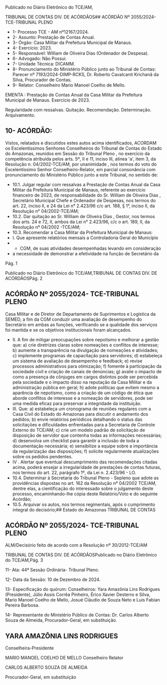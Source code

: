 Publicado  no  Diário  Eletrônico do TCE/AM,

TRIBUNAL DE CONTAS DIV. DE ACÓRDÃOS## ACÓRDÃO Nº 2055/2024- TCE-TRIBUNAL PLENO

- 1- Processo TCE - AM nº12167/2024.
- 2- Assunto: Prestação de Contas Anual.
- 3- Órgão: Casa Militar da Prefeitura Municipal de Manaus.
- 4- Exercício: 2023.
- 5- Responsável: William de Oliveira Dias (Ordenador de Despesa).
- 6- Advogado: Não Possui.
- 7- Unidade Técnica: DICAMM.
- 8- Pronunciamento  do  Ministério  Público  junto  ao  Tribunal  de  Contas: Parecer  nº 7193/2024-DIMP-RCKS,  Dr.  Roberto  Cavalcanti  Krichanã  da  Silva,  Procurador  de Contas.
- 9- Relator: Conselheiro Mario Manoel Coelho de Mello.

EMENTA : Prestação  de  Contas  Anual  da  Casa Militar da Prefeitura Municipal de Manaus. Exercício de 2023.

Regularidade com ressalvas. Quitação. Recomendação. Determinação. Arquivamento.

## 10-  ACÓRDÃO:

Vistos, relatados e discutidos estes autos acima identificados, ACORDAM os Excelentíssimos Senhores Conselheiros do Tribunal de Contas do Estado do Amazonas, reunidos em Sessão do Tribunal Pleno , no exercício da competência atribuída pelos arts. 5º, II e 11,  inciso  III, alínea  'a', item  3,  da  Resolução  n.  04/2002-TCE/AM, por unanimidade , nos  termos  do  voto  do  Excelentíssimo  Senhor  Conselheiro-Relator, em parcial consonância com pronunciamento do Ministério Público junto a este Tribunal, no sentido de:

- 10.1. Julgar regular com ressalvas a Prestação de Contas Anual da Casa Militar da  Prefeitura  Municipal  de  Manaus,  referente  ao  exercício financeiro  de  2023,  de  responsabilidade  do Sr.  William  de  Oliveira Dias , Secretário  Municipal  Chefe  e  Ordenador  de  Despesas,  nos termos do art. 22, inciso II, e 24 da Lei n° 2.423/96 c/c art. 188, § 1°, inciso II, da Resolução n° 04/2002-TCE/AM;
- 10.2. Dar quitação ao Sr. William de Oliveira Dias , Gestor, nos termos dos arts.  24  e  72,  II,  ambos  da  Lei  n°  2.423/96,  c/c  o  art.  189,  II,  da Resolução nº 04/2002 -TCE/AM;
- 10.3. Recomendar a Casa Militar da Prefeitura Municipal de Manaus:
- I. Que apresente relatórios mensais a Controladoria Geral do Município
- - CGM, de suas atividades desempenhadas levando em consideração
- a necessidade de demonstrar a efetividade na função de Secretário da

Pág. 1

Publicado  no  Diário  Eletrônico do TCE/AM,TRIBUNAL DE CONTAS DIV. DE ACÓRDÃOSPág. 2

## ACÓRDÃO Nº 2055/2024- TCE-TRIBUNAL PLENO

Casa Militar e de Diretor de Departamento de Suprimentos e Logística da SEMED, a fim da CGM conduzir uma avaliação de desempenho do Secretário  em  ambas  as  funções,  verificando  se  a  qualidade  dos serviços foi mantida e se os objetivos institucionais foram alcançados.

- II. A fim de mitigar preocupações sobre nepotismo e melhorar a gestão que: a) crie diretrizes claras sobre nomeações e conflitos de interesse; b) aumente a transparência na divulgação de nomeações e atividades; c) implemente programas de capacitação para servidores; d) estabeleça  um  sistema  de  avaliação  de  desempenho  e  feedback;  e) revise processos administrativos para otimização; f) fomente à participação da  sociedade civil e criação de canais de denúncias; g) avalie o impacto de como a presença de cônjuges em cargos distintos pode ser percebida pela sociedade e o impacto disso na reputação da Casa  Militar  e  da  administração  pública  em  geral;  h)  adote  políticas que evitem mesmo a aparência de nepotismo, como a criação de um código  de  ética  que  aborde  conflitos  de  interesse  e  a  nomeação  de servidores, pode ser uma medida eficaz para preservar a integridade da instituição.
- III. Que:  a)  estabeleça  um  cronograma  de  reuniões  regulares  com  a Casa  Civil  do  Estado  do  Amazonas  para  discutir  o  andamento  dos pedidos; b) envie relatórios periódicos detalhando o status das solicitações  e  dificuldades  enfrentadas  para  a  Secretaria  de  Controle Externo  do  TCE/AM;  c)  crie  um  modelo  padrão  de  solicitação  de disposição de servidor que contenha todas as informações necessárias;  d)  desenvolva  um  checklist  para  garantir  a  inclusão  de toda  a  documentação  necessária;  e)  sensibilize  a  equipe  sobre  a importância da regularização das disposições; f) solicite regularmente atualizações sobre os pedidos pendentes.
- IV .  Alertar que  eventual descumprimento das recomendações citadas acima,  poderá  ensejar  a  irregularidade  de  prestações  de  contas futuras, nos termos do art. 22, parágrafo 1º, da Lei n. 2.423/96 - LO.
- 10.4. Determinar à  Secretaria  do  Tribunal  Pleno  -  Sepleno  que  adote  as providências  dispostas  no art. 162  da  Resolução  nº  04/2002  TCE/AM, dentre elas, a cientificação do interessado sobre o julgamento deste processo, encaminhando-lhe cópia deste Relatório/Voto e do seguinte Acórdão;
- 10.5. Arquivar os  autos,  nos  termos  regimentais,  após  o  cumprimento integral do decisório;## Estado do Amazonas TRIBUNAL DE CONTAS

## ACÓRDÃO Nº 2055/2024- TCE-TRIBUNAL PLENO

ALM/Decisório feito de acordo com a Resolução nº 30/2012-TCE/AM

TRIBUNAL DE CONTAS DIV. DE ACÓRDÃOSPublicado  no  Diário  Eletrônico do TCE/AM,Pág. 3

11-  Ata: 44ª Sessão Ordinária- Tribunal Pleno.

12-  Data da Sessão: 10 de Dezembro de 2024.

13-  Especificação do quórum: Conselheiros: Yara Amazônia Lins Rodrigues (Presidente), Júlio Assis Corrêa Pinheiro, Érico Xavier Desterro e Silva, Mario Manoel Coelho de Mello, Josué Cláudio de Souza Neto e Luis Fabian Pereira Barbosa.

14-  Representante  do  Ministério  Público  de  Contas: Dr.  Carlos  Alberto  Souza  de Almeida, Procurador-Geral, em substituição.

## YARA AMAZÔNIA LINS RODRIGUES

Conselheira-Presidente

MARIO MANOEL COELHO DE MELLO Conselheiro Relator

CARLOS ALBERTO SOUZA DE ALMEIDA

Procurador-Geral, em substituição
